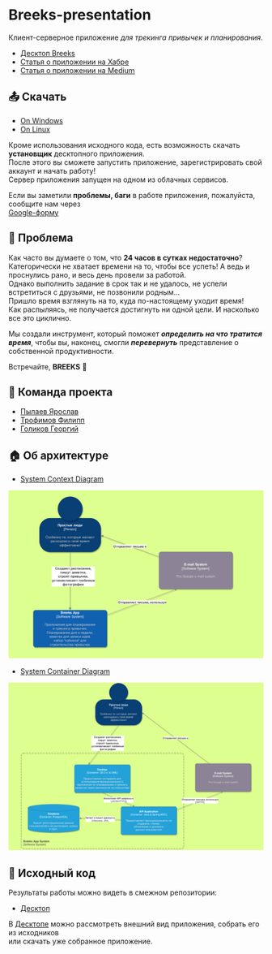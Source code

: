 # Breeks-presentation
Клиент-серверное приложение *для трекинга привычек и планирования*.  
* [Десктоп Breeks](https://github.com/BreeksApp/Breeks-desktop)
* [Статья о приложении на Хабре](https://habr.com/ru/post/534032/)
* [Статья о приложении на Medium](https://yarpylaev.medium.com/breeks-построй-свою-неделю-333cd15a6c90)

## :outbox_tray: Скачать
* [On Windows](https://github.com/BreeksApp/Breeks-desktop/releases/download/1.1/BreeksWindowsSetup.exe)
* [On Linux](https://github.com/BreeksApp/Breeks-desktop/releases/download/1.1/BreeksLinuxSetup.run)  

Кроме использования исходного кода, есть возможность скачать **установщик** десктопного приложения.  
После этого вы сможете запустить приложение, зарегистрировать свой аккаунт и начать работу!  
Сервер приложения запущен на одном из облачных сервисов.  

Если вы заметили **проблемы, баги** в работе приложения, пожалуйста, сообщите нам через  
[Google-форму](https://docs.google.com/forms/d/e/1FAIpQLSeZP9_-2j6I1R_DEufVUqnmE2dxooRPy56lImpiCc2S836yug/viewform)

## :pushpin: Проблема

Как часто вы думаете о том, что **24 часов в сутках недостаточно**?  
Категорически не хватает времени на то, чтобы все успеть! А ведь и проснулись рано, и весь день провели за работой.  
Однако выполнить задание в срок так и не удалось, не успели встретиться с друзьями, не позвонили родным...  
Пришло время взглянуть на то, куда по-настоящему уходит время!  
Как распыляясь, не получается достигнуть ни одной цели. И насколько все это циклично.  

Мы создали инструмент, который поможет ***определить на что тратится время***, чтобы вы, наконец, смогли ***перевернуть*** представление о собственной продуктивности.

Встречайте, **BREEKS** 🤠 

## :man: Команда проекта
* [Пылаев Ярослав](https://github.com/Yang-Pi)
* [Трофимов Филипп](https://github.com/undergroundenemy616)
* [Голиков Георгий](https://github.com/GeorgeGolikov) 

## :house: Об архитектуре
* [System Context Diagram](./diagrams/ContextDiagram.pdf) 

![](./diagrams/context-diagram.png)

* [System Container Diagram](./diagrams/ContainerDiagram.pdf)

![](./diagrams/container-diagram.png)


## :bug: Исходный код
Результаты работы можно видеть в смежном репозитории:
* [Десктоп](https://github.com/BreeksApp/Breeks-desktop)  

В [Десктопе](https://github.com/BreeksApp/Breeks-desktop) можно рассмотреть внешний вид приложения, собрать его из исходников  
или скачать уже собранное приложение.
